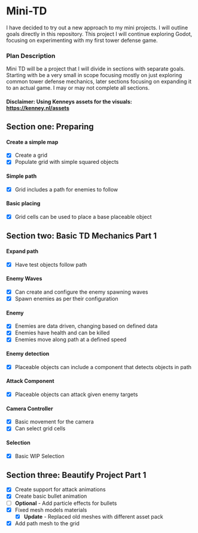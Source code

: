 # Mini-TD
I have decided to try out a new approach to my mini projects. I will outline goals directly in this repository. This project I will continue exploring Godot, focusing on experimenting with my first tower defense game.

### Plan Description
Mini TD will be a project that I will divide in sections with separate goals. Starting with be a very small in scope focusing mostly on just exploring common tower defense mechanics, later sections focusing on expanding it to an actual game. I may or may not complete all sections.

#### Disclaimer: Using Kenneys assets for the visuals: https://kenney.nl/assets

## Section one: Preparing 
#### Create a simple map
- [X] Create a grid
- [X] Populate grid with simple squared objects

#### Simple path
- [X] Grid includes a path for enemies to follow

#### Basic placing
- [X] Grid cells can be used to place a base placeable object

## Section two: Basic TD Mechanics Part 1
#### Expand path
- [X] Have test objects follow path

#### Enemy Waves
- [X] Can create and configure the enemy spawning waves
- [X] Spawn enemies as per their configuration

#### Enemy
- [X] Enemies are data driven, changing based on defined data
- [X] Enemies have health and can be killed
- [X] Enemies move along path at a defined speed

#### Enemy detection
- [X] Placeable objects can include a component that detects objects in path

#### Attack Component
- [X] Placeable objects can attack given enemy targets

#### Camera Controller
- [X] Basic movement for the camera
- [X] Can select grid cells

#### Selection
- [X] Basic WIP Selection

## Section three: Beautify Project Part 1
- [X] Create support for attack animations
- [X] Create basic bullet animation
- [ ] **Optional** - Add particle effects for bullets
- [X] Fixed mesh models materials
	- [X] **Update** - Replaced old meshes with different asset pack
- [X] Add path mesh to the grid
